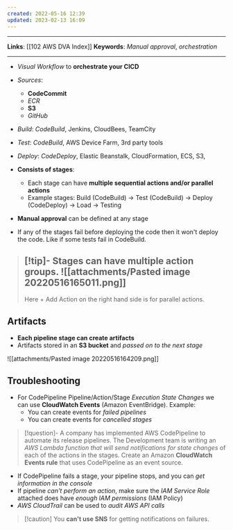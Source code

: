 ```yaml
---
created: 2022-05-16 12:39
updated: 2023-02-13 16:09
---
```

---
**Links**: [[102 AWS DVA Index]]
**Keywords**: *Manual approval*, *orchestration*

---
- *Visual Workflow* to **orchestrate your CICD**
- *Sources*:
	- **CodeCommit** 
	- *ECR* 
	- **S3**
	- *GitHub*

- *Build*: *CodeBuild*, Jenkins, CloudBees, TeamCity
- *Test*: *CodeBuild*, AWS Device Farm, 3rd party tools
- *Deploy*: *CodeDeploy*, Elastic Beanstalk, CloudFormation, ECS, S3,

- **Consists of stages**:
	- Each stage can have **multiple sequential actions and/or parallel actions**
	- Example stages: Build (CodeBuild)  → Test (CodeBuild) → Deploy (CodeDeploy) → Load → Testing
- **Manual approval** can be defined at any stage
- If any of the stages fail before deploying the code then it won't deploy the code. Like if some tests fail in CodeBuild.

> [!tip]- Stages can have **multiple action groups**.
> ![[attachments/Pasted image 20220516165011.png]]
> ---
> Here + Add Action on the right hand side is for parallel actions.

## Artifacts
- **Each pipeline stage can create artifacts**
- Artifacts stored in an **S3 bucket** and *passed on to the next stage*

![[attachments/Pasted image 20220516164209.png]]

## Troubleshooting
- For CodePipeline Pipeline/Action/Stage *Execution State Changes* we can use **CloudWatch Events** (Amazon EventBridge). Example:
	- You can create events for *failed pipelines*
	- You can create events for *cancelled stages*

> [!question]- A company has implemented AWS CodePipeline to automate its release pipelines. The Development team is writing an *AWS Lambda function that will send notifications for state changes* of each of the actions in the stages.
> Create an Amazon **CloudWatch Events rule** that uses CodePipeline as an event source.

- If CodePipeline fails a stage, your pipeline stops, and you can *get information in the console*
- If pipeline *can't perform an action*, make sure the *IAM Service Role* attached does have *enough lAM permissions* (IAM Policy)
- *AWS CloudTrail* can be used to *audit AWS API calls*

> [!caution] You **can't use SNS** for getting notifications on failures.